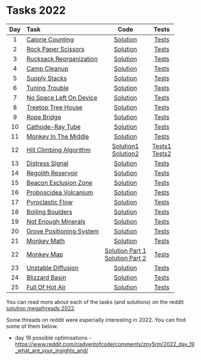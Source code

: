 # Tasks 2022

| Day | Task                                                             |                                                   Code                                                    |                                                                                                                         Tests                                                                                                                         |
|:---:|:-----------------------------------------------------------------|:---------------------------------------------------------------------------------------------------------:|:-----------------------------------------------------------------------------------------------------------------------------------------------------------------------------------------------------------------------------------------------------:|
|  1  | [Calorie Counting](https://adventofcode.com/2022/day/1)          |                                  [Solution](day01/CalorieCounting.java)                                   |                                                                     [Tests](../../../../../../../src/test/java/com/example/adventofcode/year2022/day01/CalorieCountingTest.java)                                                                      |
|  2  | [Rock Paper Scissors](https://adventofcode.com/2022/day/2)       |                                 [Solution](day02/RockPaperScissors.java)                                  |                                                                    [Tests](../../../../../../../src/test/java/com/example/adventofcode/year2022/day02/RockPaperScissorsTest.java)                                                                     |
|  3  | [Rucksack Reorganization](https://adventofcode.com/2022/day/3)   |                               [Solution](day03/RucksackReorganization.java)                               |                                                                  [Tests](../../../../../../../src/test/java/com/example/adventofcode/year2022/day03/RucksackReorganizationTest.java)                                                                  |
|  4  | [Camp Cleanup](https://adventofcode.com/2022/day/4)              |                                    [Solution](day04/CampCleanup.java)                                     |                                                                       [Tests](../../../../../../../src/test/java/com/example/adventofcode/year2022/day04/CampCleanupTest.java)                                                                        |
|  5  | [Supply Stacks](https://adventofcode.com/2022/day/5)             |                                    [Solution](day05/SupplyStacks.java)                                    |                                                                       [Tests](../../../../../../../src/test/java/com/example/adventofcode/year2022/day05/SupplyStacksTest.java)                                                                       |
|  6  | [Tuning Trouble](https://adventofcode.com/2022/day/6)            |                                   [Solution](day06/TuningTrouble.java)                                    |                                                                      [Tests](../../../../../../../src/test/java/com/example/adventofcode/year2022/day06/TuningTroubleTest.java)                                                                       |
|  7  | [No Space Left On Device](https://adventofcode.com/2022/day/7)   |                                [Solution](day07/NoSpaceLeftOnDevice.java)                                 |                                                                   [Tests](../../../../../../../src/test/java/com/example/adventofcode/year2022/day07/NoSpaceLeftOnDeviceTest.java)                                                                    |
|  8  | [Treetop Tree House](https://adventofcode.com/2022/day/8)        |                                  [Solution](day08/TreetopTreeHouse.java)                                  |                                                                     [Tests](../../../../../../../src/test/java/com/example/adventofcode/year2022/day08/TreetopTreeHouseTest.java)                                                                     |
|  9  | [Rope Bridge](https://adventofcode.com/2022/day/9)               |                                     [Solution](day09/RopeBridge.java)                                     |                                                                        [Tests](../../../../../../../src/test/java/com/example/adventofcode/year2022/day09/RopeBridgeTest.java)                                                                        |
| 10  | [Cathode-Ray Tube](https://adventofcode.com/2022/day/10)         |                                   [Solution](day10/CathodeRayTube.java)                                   |                                                                      [Tests](../../../../../../../src/test/java/com/example/adventofcode/year2022/day10/CathodeRayTubeTest.java)                                                                      |
| 11  | [Monkey In The Middle](https://adventofcode.com/2022/day/11)     |                                 [Solution](day11/MonkeyInTheMiddle.java)                                  |                                                                    [Tests](../../../../../../../src/test/java/com/example/adventofcode/year2022/day11/MonkeyInTheMiddleTest.java)                                                                     |
| 12  | [Hill Climbing Algorithm](https://adventofcode.com/2022/day/12)  | [Solution1](day12/HillClimbingAlgorithm.java) <br> [Solution2](day12/HillClimbingAlgorithmSolution2.java) | [Tests1](../../../../../../../src/test/java/com/example/adventofcode/year2022/day12/HillClimbingAlgorithmTest.java) <br> [Tests2](../../../../../../../src/test/java/com/example/adventofcode/year2022/day12/HillClimbingAlgorithmSolution2Test.java) |
| 13  | [Distress Signal](https://adventofcode.com/2022/day/13)          |                                   [Solution](day13/DistressSignal.java)                                   |                                                                      [Tests](../../../../../../../src/test/java/com/example/adventofcode/year2022/day13/DistressSignalTest.java)                                                                      |
| 14  | [Regolith Reservoir](https://adventofcode.com/2022/day/14)       |                                 [Solution](day14/RegolithReservoir.java)                                  |                                                                    [Tests](../../../../../../../src/test/java/com/example/adventofcode/year2022/day14/RegolithReservoirTest.java)                                                                     |
| 15  | [Beacon Exclusion Zone](https://adventofcode.com/2022/day/15)    |                                [Solution](day15/BeaconExclusionZone.java)                                 |                                                                   [Tests](../../../../../../../src/test/java/com/example/adventofcode/year2022/day15/BeaconExclusionZoneTest.java)                                                                    |
| 16  | [Proboscidea Volcanium](https://adventofcode.com/2022/day/16)    |                                [Solution](day16/ProboscideaVolcanium.java)                                |                                                                   [Tests](../../../../../../../src/test/java/com/example/adventofcode/year2022/day16/ProboscideaVolcaniumTest.java)                                                                   |
| 17  | [Pyroclastic Flow](https://adventofcode.com/2022/day/17)         |                                  [Solution](day17/PyroclasticFlow.java)                                   |                                                                     [Tests](../../../../../../../src/test/java/com/example/adventofcode/year2022/day17/PyroclasticFlowTest.java)                                                                      |
| 18  | [Boiling Boulders](https://adventofcode.com/2022/day/18)         |                                  [Solution](day18/BoilingBoulders.java)                                   |                                                                     [Tests](../../../../../../../src/test/java/com/example/adventofcode/year2022/day18/BoilingBouldersTest.java)                                                                      |
| 19  | [Not Enough Minerals](https://adventofcode.com/2022/day/19)      |                                 [Solution](day19/NotEnoughMinerals.java)                                  |                                                                    [Tests](../../../../../../../src/test/java/com/example/adventofcode/year2022/day19/NotEnoughMineralsTest.java)                                                                     |
| 20  | [Grove Positioning System](https://adventofcode.com/2022/day/20) |                               [Solution](day20/GrovePositioningSystem.java)                               |                                                                  [Tests](../../../../../../../src/test/java/com/example/adventofcode/year2022/day20/GrovePositioningSystemTest.java)                                                                  |
| 21  | [Monkey Math](https://adventofcode.com/2022/day/21)              |                                     [Solution](day21/MonkeyMath.java)                                     |                                                                        [Tests](../../../../../../../src/test/java/com/example/adventofcode/year2022/day21/MonkeyMathTest.java)                                                                        |
| 22  | [Monkey Map](https://adventofcode.com/2022/day/22)               |         [Solution Part 1](day22/MonkeyMap.java) <br> [Solution Part 2](day22/MonkeyMapCube.java)          |                                                                        [Tests](../../../../../../../src/test/java/com/example/adventofcode/year2022/day22/MonkeyMapTest.java)                                                                         |
| 23  | [Unstable Diffusion](https://adventofcode.com/2022/day/23)       |                                 [Solution](day23/UnstableDiffusion.java)                                  |                                                                    [Tests](../../../../../../../src/test/java/com/example/adventofcode/year2022/day23/UnstableDiffusionTest.java)                                                                     |
| 24  | [Blizzard Basin](https://adventofcode.com/2022/day/24)           |                                   [Solution](day24/BlizzardBasin.java)                                    |                                                                      [Tests](../../../../../../../src/test/java/com/example/adventofcode/year2022/day24/BlizzardBasinTest.java)                                                                       |
| 25  | [Full Of Hot Air](https://adventofcode.com/2022/day/25)          |                                    [Solution](day25/FullOfHotAir.java)                                    |                                                                       [Tests](../../../../../../../src/test/java/com/example/adventofcode/year2022/day25/FullOfHotAirTest.java)                                                                       |

You can read more about each of the tasks (and solutions) on the
reddit [solution megathreads 2022](https://www.reddit.com/r/adventofcode/wiki/archives/solution_megathreads/2022/).

Some threads on reddit were especially interesting in 2022. You can find some of them below:

* day 19 possible
  optimisations - https://www.reddit.com/r/adventofcode/comments/zpy5rm/2022_day_19_what_are_your_insights_and/